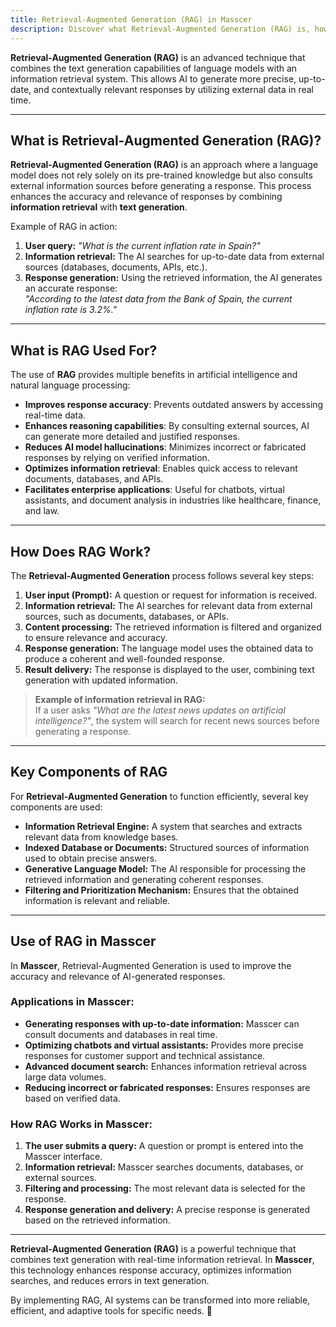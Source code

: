 ```yaml
---
title: Retrieval-Augmented Generation (RAG) in Masscer
description: Discover what Retrieval-Augmented Generation (RAG) is, how it works, and its importance in improving AI-generated responses in Masscer.
---
```


**Retrieval-Augmented Generation (RAG)** is an advanced technique that combines the text generation capabilities of language models with an information retrieval system. This allows AI to generate more precise, up-to-date, and contextually relevant responses by utilizing external data in real time.

---

## What is Retrieval-Augmented Generation (RAG)?

**Retrieval-Augmented Generation (RAG)** is an approach where a language model does not rely solely on its pre-trained knowledge but also consults external information sources before generating a response. This process enhances the accuracy and relevance of responses by combining **information retrieval** with **text generation**.

Example of RAG in action:

1. **User query:** *"What is the current inflation rate in Spain?"*  
2. **Information retrieval:** The AI searches for up-to-date data from external sources (databases, documents, APIs, etc.).  
3. **Response generation:** Using the retrieved information, the AI generates an accurate response:  
   *"According to the latest data from the Bank of Spain, the current inflation rate is 3.2%."*

---

## What is RAG Used For?

The use of **RAG** provides multiple benefits in artificial intelligence and natural language processing:

- **Improves response accuracy**: Prevents outdated answers by accessing real-time data.  
- **Enhances reasoning capabilities**: By consulting external sources, AI can generate more detailed and justified responses.  
- **Reduces AI model hallucinations**: Minimizes incorrect or fabricated responses by relying on verified information.  
- **Optimizes information retrieval**: Enables quick access to relevant documents, databases, and APIs.  
- **Facilitates enterprise applications**: Useful for chatbots, virtual assistants, and document analysis in industries like healthcare, finance, and law.  

---

## How Does RAG Work?

The **Retrieval-Augmented Generation** process follows several key steps:

1. **User input (Prompt):** A question or request for information is received.  
2. **Information retrieval:** The AI searches for relevant data from external sources, such as documents, databases, or APIs.  
3. **Content processing:** The retrieved information is filtered and organized to ensure relevance and accuracy.  
4. **Response generation:** The language model uses the obtained data to produce a coherent and well-founded response.  
5. **Result delivery:** The response is displayed to the user, combining text generation with updated information.  

> **Example of information retrieval in RAG:**  
> If a user asks *"What are the latest news updates on artificial intelligence?"*, the system will search for recent news sources before generating a response.

---

## Key Components of RAG

For **Retrieval-Augmented Generation** to function efficiently, several key components are used:

- **Information Retrieval Engine:** A system that searches and extracts relevant data from knowledge bases.  
- **Indexed Database or Documents:** Structured sources of information used to obtain precise answers.  
- **Generative Language Model:** The AI responsible for processing the retrieved information and generating coherent responses.  
- **Filtering and Prioritization Mechanism:** Ensures that the obtained information is relevant and reliable.  

---

## Use of RAG in Masscer

In **Masscer**, Retrieval-Augmented Generation is used to improve the accuracy and relevance of AI-generated responses.

### Applications in Masscer:

- **Generating responses with up-to-date information:** Masscer can consult documents and databases in real time.  
- **Optimizing chatbots and virtual assistants:** Provides more precise responses for customer support and technical assistance.  
- **Advanced document search:** Enhances information retrieval across large data volumes.  
- **Reducing incorrect or fabricated responses:** Ensures responses are based on verified data.  

### How RAG Works in Masscer:

1. **The user submits a query:** A question or prompt is entered into the Masscer interface.  
2. **Information retrieval:** Masscer searches documents, databases, or external sources.  
3. **Filtering and processing:** The most relevant data is selected for the response.  
4. **Response generation and delivery:** A precise response is generated based on the retrieved information.  

---

**Retrieval-Augmented Generation (RAG)** is a powerful technique that combines text generation with real-time information retrieval. In **Masscer**, this technology enhances response accuracy, optimizes information searches, and reduces errors in text generation.

By implementing RAG, AI systems can be transformed into more reliable, efficient, and adaptive tools for specific needs. 🚀
